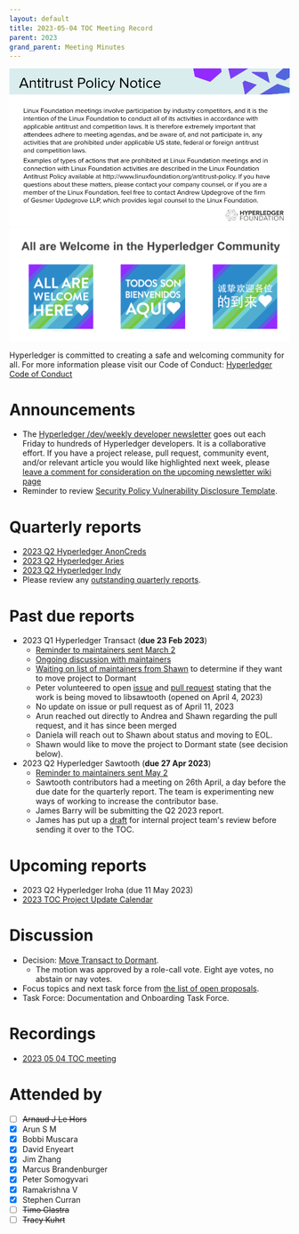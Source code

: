 ```yaml
---
layout: default
title: 2023-05-04 TOC Meeting Record
parent: 2023
grand_parent: Meeting Minutes
---
```

![Antitrust Policy Notice](../images/antitrust-policy-notice.png "Antitrust Policy Notice")
![All are Welcome in the Hyperledger Community](../images/all-are-welcome.png "All are Welcome in the Hyperledger Community")

Hyperledger is committed to creating a safe and welcoming community for all. For more information please visit our Code of Conduct: [Hyperledger Code of Conduct](https://toc.hyperledger.org/governing-documents/code-of-conduct.html)

# Announcements
* The [Hyperledger /dev/weekly developer newsletter](https://wiki.hyperledger.org/pages/viewpage.action?pageId=39618905) goes out each Friday to hundreds of Hyperledger developers. It is a collaborative effort. If you have a project release, pull request, community event, and/or relevant article you would like highlighted next week, please [leave a comment for consideration on the upcoming newsletter wiki page](https://wiki.hyperledger.org/display/DR/2023)
* Reminder to review [Security Policy Vulnerability Disclosure Template](https://docs.google.com/document/d/1ne2RISsvRpOzy4buL1WTvs3Wm1_Scc6_82hKHx60Chk/edit).

# Quarterly reports
* [2023 Q2 Hyperledger AnonCreds](https://github.com/hyperledger/toc/pull/100)
* [2023 Q2 Hyperledger Aries](https://github.com/hyperledger/toc/pull/101)
* [2023 Q2 Hyperledger Indy](https://github.com/hyperledger/toc/pull/102)
* Please review any [outstanding quarterly reports](https://github.com/hyperledger/toc/pulls?q=is%3Apr+is%3Aopen+label%3Aquarterly-report+user-review-requested%3A%40me).

# Past due reports
* 2023 Q1 Hyperledger Transact (**due 23 Feb 2023**)
    * [Reminder to maintainers sent March 2](https://discord.com/channels/905194001349627914/941414458922790982/1080893688441491536)
    * [Ongoing discussion with maintainers](https://discord.com/channels/905194001349627914/941414458922790982/1081247988275486752)
    * [Waiting on list of maintainers from Shawn](https://discord.com/channels/905194001349627914/941414458922790982/1083097678461800580) to determine if they want to move project to Dormant
    * Peter volunteered to open [issue](https://github.com/hyperledger/transact/issues/375) and [pull request](https://github.com/hyperledger/transact/pull/376) stating that the work is being moved to libsawtooth (opened on April 4, 2023)
    * No update on issue or pull request as of April 11, 2023
    * Arun reached out directly to Andrea and Shawn regarding the pull request, and it has since been merged
    * Daniela will reach out to Shawn about status and moving to EOL.
    * Shawn would like to move the project to Dormant state (see decision below).
* 2023 Q2 Hyperledger Sawtooth (**due 27 Apr 2023**)
    * [Reminder to maintainers sent May 2](https://discord.com/channels/905194001349627914/941417089779007488/1102952066231586836)
    * Sawtooth contributors had a meeting on 26th April, a day before the due date for the quarterly report. The team is experimenting new ways of working to increase the contributor base.
    * James Barry will be submitting the Q2 2023 report.
    * James has put up a [draft](https://docs.google.com/document/d/1EvbqBNg9bsRnSHpDRIosKbERtWiTkKhllaFLW0xDQ4w/edit?usp=sharing) for internal project team's review before sending it over to the TOC.

# Upcoming reports
* 2023 Q2 Hyperledger Iroha (due 11 May 2023)
* [2023 TOC Project Update Calendar](https://wiki.hyperledger.org/display/TSC/2023+TOC+Project+Update+Calendar)

# Discussion
* Decision: [Move Transact to Dormant](https://github.com/hyperledger/toc/issues/98).
  * The motion was approved by a role-call vote. Eight aye votes, no abstain or nay votes.
* Focus topics and next task force from [the list of open proposals](https://github.com/hyperledger/toc/issues?q=is%3Aissue+is%3Aopen+label%3Atask-force-proposal).
* Task Force: Documentation and Onboarding Task Force.

# Recordings
* [2023 05 04 TOC meeting](https://youtu.be/KEYrLfc53ug)

# Attended by
* [ ] ~~Arnaud J Le Hors~~
* [X] Arun S M
* [X] Bobbi Muscara
* [X] David Enyeart
* [X] Jim Zhang
* [X] Marcus Brandenburger
* [X] Peter Somogyvari
* [X] Ramakrishna V
* [X] Stephen Curran
* [ ] ~~Timo Glastra~~
* [ ] ~~Tracy Kuhrt~~
